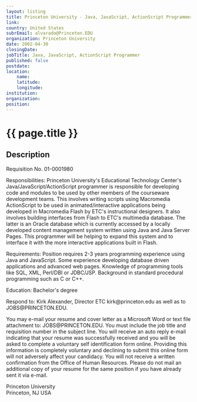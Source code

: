 ```yaml
---
layout: listing
title: Princeton University - Java, JavaScript, ActionScript Programmer
link:
country: United States
subrEmail: alvarado@Princeton.EDU
organization: Princeton University 
date: 2002-04-30
closingDate: 
jobTitle: Java, JavaScript, ActionScript Programmer
published: false
postdate:
location:
    name: 
    latitude: 
    longitude: 
institution: 
organization: 
position: 
--- 
```



# {{ page.title }}

## Description


<p>Requisition No. 01-0001980</p>

<p>Responsibilities: Princeton University's Educational Technology Center's Java/JavaScript/ActionScript programmer is responsible for developing code and modules to be used by other members of the courseware development teams. This involves writing scripts using Macromedia ActionScript to be used in animated/interactive applications being developed in Macromedia Flash by ETC's instructional designers. It also involves building interfaces from Flash to ETC's multimedia database. The latter is an Oracle database which is currently accessed by a locally developed content management system written using Java and Java Server Pages. This programmer will be helping to expand this system and to interface it with the more interactive applications built in Flash.</p>

<p>Requirements: Position requires 2-3 years programming experience using Java and JavaScript. Some experience developing database driven applications and advanced web pages. Knowledge of programming tools like SQL, XML, Perl/DBI or JDBC/JSP. Background in standard procedural programming such as C or C++.</p>

<p>Education: Bachelor's degree</p>

<p>Respond to:  Kirk Alexander, Director ETC  kirk@princeton.edu  as well as to JOBS@PRINCETON.EDU.</p>

<p>You may e-mail your resume and cover letter as a Microsoft Word or text file attachment to: JOBS@PRINCETON.EDU. You must include the job title and requisition number in the subject line.  You will receive an auto reply e-mail indicating that your resume was successfully received and you will be asked to complete a voluntary self identification form online. Providing this information is completely voluntary and declining to submit this online form will not adversely affect your candidacy.  You will not receive a written confirmation from the Office of Human Resources.  Please do not mail an additional copy of your resume for the same position if you have already sent it via e-mail.</p>

<p>Princeton University<br>
Princeton, NJ USA</p>

